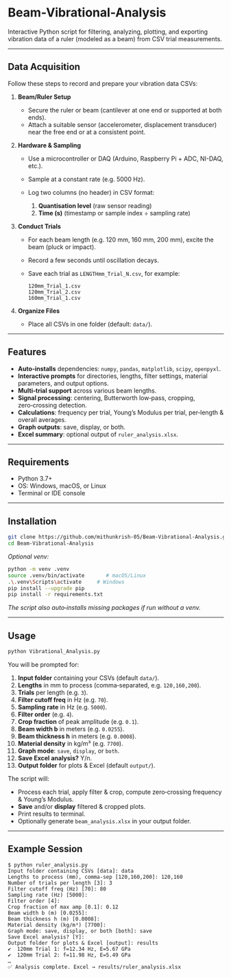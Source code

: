 # Beam-Vibrational-Analysis

Interactive Python script for filtering, analyzing, plotting, and exporting vibration data of a ruler (modeled as a beam) from CSV trial measurements.

---

## Data Acquisition

Follow these steps to record and prepare your vibration data CSVs:

1. **Beam/Ruler Setup**

   * Secure the ruler or beam (cantilever at one end or supported at both ends).
   * Attach a suitable sensor (accelerometer, displacement transducer) near the free end or at a consistent point.

2. **Hardware & Sampling**

   * Use a microcontroller or DAQ (Arduino, Raspberry Pi + ADC, NI-DAQ, etc.).
   * Sample at a constant rate (e.g. 5000 Hz).
   * Log two columns (no header) in CSV format:

     1. **Quantisation level** (raw sensor reading)
     2. **Time (s)** (timestamp or sample index ÷ sampling rate)

3. **Conduct Trials**

   * For each beam length (e.g. 120 mm, 160 mm, 200 mm), excite the beam (pluck or impact).
   * Record a few seconds until oscillation decays.
   * Save each trial as `LENGTHmm_Trial_N.csv`, for example:

     ```text
     120mm_Trial_1.csv
     120mm_Trial_2.csv
     160mm_Trial_1.csv
     ```

4. **Organize Files**

   * Place all CSVs in one folder (default: `data/`).

---

## Features

* **Auto‑installs** dependencies: `numpy`, `pandas`, `matplotlib`, `scipy`, `openpyxl`.
* **Interactive prompts** for directories, lengths, filter settings, material parameters, and output options.
* **Multi‑trial support** across various beam lengths.
* **Signal processing**: centering, Butterworth low‑pass, cropping, zero‑crossing detection.
* **Calculations**: frequency per trial, Young’s Modulus per trial, per‑length & overall averages.
* **Graph outputs**: save, display, or both.
* **Excel summary**: optional output of `ruler_analysis.xlsx`.

---

## Requirements

* Python 3.7+
* OS: Windows, macOS, or Linux
* Terminal or IDE console

---

## Installation

```bash
git clone https://github.com/mithunkrish-05/Beam-Vibrational-Analysis.git
cd Beam-Vibrational-Analysis
```

*Optional venv:*

```bash
python -m venv .venv
source .venv/bin/activate       # macOS/Linux
.\.venv\Scripts\activate     # Windows
pip install --upgrade pip
pip install -r requirements.txt
```

*The script also auto‑installs missing packages if run without a venv.*

---

## Usage

```bash
python Vibrational_Analysis.py
```

You will be prompted for:

1. **Input folder** containing your CSVs (default `data/`).
2. **Lengths** in mm to process (comma‑separated, e.g. `120,160,200`).
3. **Trials** per length (e.g. `3`).
4. **Filter cutoff freq** in Hz (e.g. `70`).
5. **Sampling rate** in Hz (e.g. `5000`).
6. **Filter order** (e.g. `4`).
7. **Crop fraction** of peak amplitude (e.g. `0.1`).
8. **Beam width b** in meters (e.g. `0.0255`).
9. **Beam thickness h** in meters (e.g. `0.0008`).
10. **Material density** in kg/m³ (e.g. `7700`).
11. **Graph mode**: `save`, `display`, or `both`.
12. **Save Excel analysis?** Y/n.
13. **Output folder** for plots & Excel (default `output/`).

The script will:

* Process each trial, apply filter & crop, compute zero‑crossing frequency & Young’s Modulus.
* **Save** and/or **display** filtered & cropped plots.
* Print results to terminal.
* Optionally generate `beam_analysis.xlsx` in your output folder.

---

## Example Session

```
$ python ruler_analysis.py
Input folder containing CSVs [data]: data
Lengths to process (mm), comma-sep [120,160,200]: 120,160
Number of trials per length [3]: 3
Filter cutoff freq (Hz) [70]: 80
Sampling rate (Hz) [5000]:
Filter order [4]:
Crop fraction of max amp [0.1]: 0.12
Beam width b (m) [0.0255]:
Beam thickness h (m) [0.0008]:
Material density (kg/m³) [7700]:
Graph mode: save, display, or both [both]: save
Save Excel analysis? [Y]:
Output folder for plots & Excel [output]: results
✔️  120mm Trial 1: f=12.34 Hz, E=5.67 GPa
✔️  120mm Trial 2: f=11.98 Hz, E=5.49 GPa
…
✅ Analysis complete. Excel → results/ruler_analysis.xlsx

